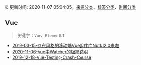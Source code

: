 :alarm_clock: 更新时间: 2020-11-07 05:04:05。[来源分类](../README.md)、[标签分类](../TAGS.md)、[时间分类](../TIMELINE.md)

## Vue


> 关键字：`Vue`、`ElementUI`



- [2019-03-15-京东风格的移动端Vue组件库NutUI2.0来啦](https://jdc.jd.com/archives/212979) 
- [2020-11-06-Vue中Watcher的极简说明](https://juejin.im/post/6891984683706351629) 
- [2019-12-18-Vue-Testing-Crash-Course](https://dev.to/blacksonic/vue-testing-crash-course-59kl) 